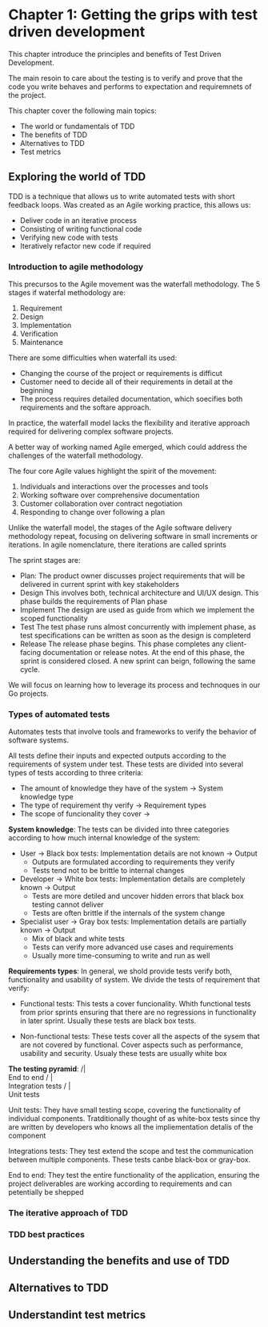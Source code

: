 # Chapter 1: Getting the grips with test driven development

This chapter introduce the principles and benefits of Test Driven Development.

The main resoin to care about the testing is to verify and prove that the code you write behaves and performs to expectation and requiremnets of the project.

This chapter cover the following main topics:

-   The world or fundamentals of TDD
-   The benefits of TDD
-   Alternatives to TDD
-   Test metrics

## Exploring the world of TDD

TDD is a technique that allows us to write automated tests with short feedback loops.
Was created as an Agile working practice, this allows us:

-   Deliver code in an iterative process
-   Consisting of writing functional code
-   Verifying new code with tests
-   Iteratively refactor new code if required

### Introduction to agile methodology

This precursos to the Agile movement was the waterfall methodology.
The 5 stages if waterfal methodology are:

1. Requirement
2. Design
3. Implementation
4. Verification
5. Maintenance

There are some difficulties when waterfall its used:

-   Changing the course of the project or requirements is difficut
-   Customer need to decide all of their requirements in detail at the beginning
-   The process requires detailed documentation, which soecifies both requirements and the softare approach.

In practice, the waterfall model lacks the flexibility and iterative approach required for delivering complex software projects.

A better way of working named Agile emerged, which could address the challenges of the waterfall methodology.

The four core Agile values highlight the spirit of the movement:

1.  Individuals and interactions over the processes and tools
2.  Working software over comprehensive documentation
3.  Customer collaboration over contract negotiation
4.  Responding to change over following a plan

Unlike the waterfall model, the stages of the Agile software delivery methodology repeat, focusing on delivering software in small increments or iterations. In agile nomenclature, there iterations are called sprints

The sprint stages are:

-   Plan:
    The product owner discusses project requirements that will be delivered in current sprint with key stakeholders
-   Design
    This involves both, technical architecture and UI/UX design. This phase builds the requirements of Plan phase
-   Implement
    The design are used as guide from which we implement the scoped functionality
-   Test
    The test phase runs almost concurrently with implement phase, as test specifications can be written as soon as the design is completerd
-   Release
    The release phase begins. This phase completes any client-facing documentation or release notes. At the end of this phase, the sprint is considered closed. A new sprint can beign, following the same cycle.

We will focus on learning how to leverage its process and technoques in our Go projects.

### Types of automated tests

Automates tests that involve tools and frameworks to verify the behavior of software systems.

All tests define their inputs and expected outputs according to the requirements of system under test. These tests are divided into several types of tests according to three criteria:

-   The amount of knowledge they have of the system -> System knowledge type
-   The type of requirement thy verify -> Requirement types
-   The scope of funcionality they cover ->

**System knowledge**:
The tests can be divided into three categories according to how much internal knowledge of the system:

-   User -> Black box tests: Implementation details are not known -> Output
    -   Outputs are formulated according to requirements they verify
    -   Tests tend not to be brittle to internal changes
-   Developer -> White box tests: Implementation details are completely known -> Output
    -   Tests are more detiled and uncover hidden errors that black box testing cannot deliver
    -   Tests are often brittle if the internals of the system change
-   Specialist user -> Gray box tests: Implementation details are partially known -> Output
    -   Mix of black and white tests
    -   Tests can verify more advanced use cases and requirements
    -   Usually more time-consuming to write and run as well

**Requirements types**:
In general, we shold provide tests verify both, functionality and usability of system. We divide the tests of requirement that verify:

-   Functional tests:
    This tests a cover funcionality. Whith functional tests from prior sprints ensuring that there are no regressions in functionality in later sprint. Usually these tests are black box tests.

-   Non-functional tests:
    These tests cover all the aspects of the sysem that are not covered by functional. Cover aspects such as performance, usability and security. Usualy these tests are usually white box

**The testing pyramid**:
/|\
End to end
/ | \
Integration tests
/ | \
Unit tests

Unit tests:
They have small testing scope, covering the functionality of individual components.
Tratditionally thought of as white-box tests since thy are written by developers who knows all the impliementation detalis of the component

Integrations tests:
They test extend the scope and test the communication between multiple components. These tests canbe black-box or gray-box.

End to end:
They test the entire functionality of the application, ensuring the project deliverables are working according to requirements and can petentially be shepped

### The iterative approach of TDD

### TDD best practices

## Understanding the benefits and use of TDD

## Alternatives to TDD

## Understandint test metrics
